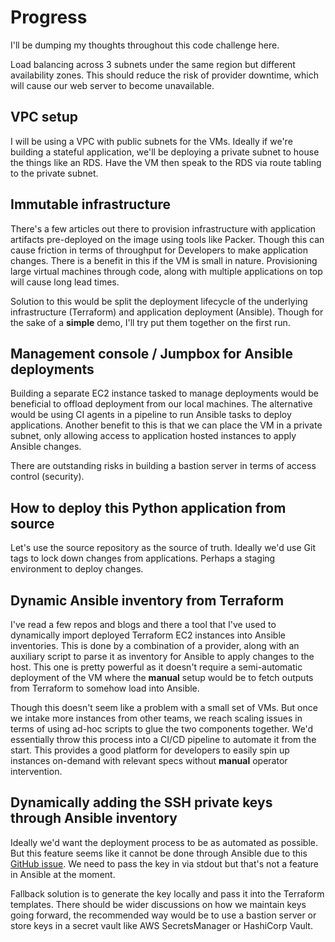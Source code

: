 # Progress

I'll be dumping my thoughts throughout this code challenge here.

Load balancing across 3 subnets under the same region but different availability zones. This should reduce the risk of provider downtime, which will cause our web server to become unavailable.

## VPC setup

I will be using a VPC with public subnets for the VMs. Ideally if we're building a stateful application, we'll be deploying a private subnet to house the things like an RDS. Have the VM then speak to the RDS via route tabling to the private subnet.

## Immutable infrastructure

There's a few articles out there to provision infrastructure with application artifacts pre-deployed on the image using tools like Packer. Though this can cause friction in terms of throughput for Developers to make application changes. There is a benefit in this if the VM is small in nature. Provisioning large virtual machines through code, along with multiple applications on top will cause long lead times.

Solution to this would be split the deployment lifecycle of the underlying infrastructure (Terraform) and application deployment (Ansible). Though for the sake of a **simple** demo, I'll try put them together on the first run.

## Management console / Jumpbox for Ansible deployments

Building a separate EC2 instance tasked to manage deployments would be beneficial to offload deployment from our local machines. The alternative would be using CI agents in a pipeline to run Ansible tasks to deploy applications. Another benefit to this is that we can place the VM in a private subnet, only allowing access to application hosted instances to apply Ansible changes.

There are outstanding risks in building a bastion server in terms of access control (security).

## How to deploy this Python application from source

Let's use the source repository as the source of truth. Ideally we'd use Git tags to lock down changes from applications. Perhaps a staging environment to deploy changes.

## Dynamic Ansible inventory from Terraform

I've read a few repos and blogs and there a tool that I've used to dynamically import deployed Terraform EC2 instances into Ansible inventories. This is done by a combination of a provider, along with an auxiliary script to parse it as inventory for Ansible to apply changes to the host. This one is pretty powerful as it doesn't require a semi-automatic deployment of the VM where the **manual** setup would be to fetch outputs from Terraform to somehow load into Ansible.

Though this doesn't seem like a problem with a small set of VMs. But once we intake more instances from other teams, we reach scaling issues in terms of using ad-hoc scripts to glue the two components together. We'd essentially throw this process into a CI/CD pipeline to automate it from the start. This provides a good platform for developers to easily spin up instances on-demand with relevant specs without **manual** operator intervention.

## Dynamically adding the SSH private keys through Ansible inventory

Ideally we'd want the deployment process to be as automated as possible. But this feature seems like it cannot be done through Ansible due to this [GitHub issue](https://github.com/ansible/ansible/pull/22764). We need to pass the key in via stdout but that's not a feature in Ansible at the moment.

Fallback solution is to generate the key locally and pass it into the Terraform templates. There should be wider discussions on how we maintain keys going forward, the recommended way would be to use a bastion server or store keys in a secret vault like AWS SecretsManager or HashiCorp Vault.
